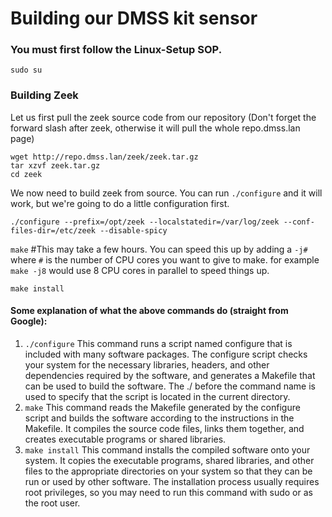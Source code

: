 # Building our DMSS kit sensor

### You must first follow the Linux-Setup SOP.

`sudo su`

### Building Zeek

Let us first pull the zeek source code from our repository (Don't forget the forward slash after zeek, otherwise it will pull the whole repo.dmss.lan page)

```
wget http://repo.dmss.lan/zeek/zeek.tar.gz
tar xzvf zeek.tar.gz
cd zeek
```

We now need to build zeek from source. You can run `./configure` and it will work, but we're going to do a little configuration first.


`./configure --prefix=/opt/zeek --localstatedir=/var/log/zeek --conf-files-dir=/etc/zeek --disable-spicy`

`make`    #This may take a few hours. You can speed this up by adding a `-j#` where `#` is the number of CPU cores you want to give to make. for example `make -j8` would use 8 CPU cores in parallel to speed things up.

`make install`

#### Some explanation of what the above commands do (straight from Google):
1. `./configure` This command runs a script named configure that is included with many software packages. The configure script checks your system for the necessary libraries, headers, and other dependencies required by the software, and generates a Makefile that can be used to build the software. The ./ before the command name is used to specify that the script is located in the current directory.
2. `make` This command reads the Makefile generated by the configure script and builds the software according to the instructions in the Makefile. It compiles the source code files, links them together, and creates executable programs or shared libraries.
3. `make install` This command installs the compiled software onto your system. It copies the executable programs, shared libraries, and other files to the appropriate directories on your system so that they can be run or used by other software. The installation process usually requires root privileges, so you may need to run this command with sudo or as the root user.


